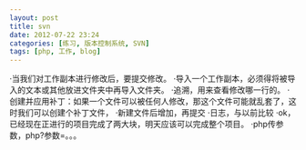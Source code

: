 ```yaml
---
layout: post
title: svn
date: 2012-07-22 23:24
categories: [练习, 版本控制系统, SVN]
tags: [php, 工作, blog]
---
```

·当我们对工作副本进行修改后，要提交修改。
·导入一个工作副本，必须得将被导入的文本或其他放进文件夹中再导入文件夹。
·追溯，用来查看修改哪一行的。
·创建并应用补丁：如果一个文件可以被任何人修改，那这个文件可能就乱套了，这时我们可以创建个补丁文件，
·新建文件后增加，再提交
·日志，与以前比较
·ok，已经现在正进行的项目完成了两大块，明天应该可以完成整个项目。
·php传参数，php?参数=。。。
